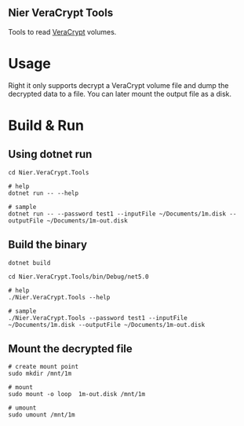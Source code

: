 Nier VeraCrypt Tools
------------------------------------------
Tools to read [VeraCrypt](https://www.veracrypt.fr/) volumes.

# Usage
Right it only supports decrypt a VeraCrypt volume file and dump the decrypted data to a file. You can later mount the output file as a disk.

# Build & Run

## Using dotnet run

```shell
cd Nier.VeraCrypt.Tools

# help
dotnet run -- --help

# sample
dotnet run -- --password test1 --inputFile ~/Documents/1m.disk --outputFile ~/Documents/1m-out.disk
```


## Build the binary

```shell
dotnet build

cd Nier.VeraCrypt.Tools/bin/Debug/net5.0

# help
./Nier.VeraCrypt.Tools --help

# sample
./Nier.VeraCrypt.Tools --password test1 --inputFile ~/Documents/1m.disk --outputFile ~/Documents/1m-out.disk
```

## Mount the decrypted file
```shell
# create mount point
sudo mkdir /mnt/1m

# mount
sudo mount -o loop  1m-out.disk /mnt/1m

# umount
sudo umount /mnt/1m
```